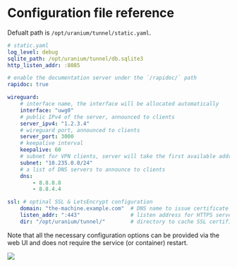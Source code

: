 # Configuration file reference

Defualt path is `/opt/uranium/tunnel/static.yaml`.

```yaml
# static.yaml
log_level: debug
sqlite_path: /opt/uranium/tunnel/db.sqlite3
http_listen_addr: :8085

# enable the documentation server under the `/rapidoc/` path
rapidoc: true

wireguard:
    # interface name, the interface will be allocated automatically
    interface: "uwg0"
    # public IPv4 of the server, announced to clients
    server_ipv4: "1.2.3.4"
    # wireguard port, announced to clients
    server_port: 3000
    # keepalive interval
    keepalive: 60
    # subnet for VPN clients, server will take the first available address automatically
    subnet: "10.235.0.0/24"
    # a list of DNS servers to announce to clients
    dns:
        - 8.8.8.8
        - 8.8.4.4

ssl: # optinal SSL & LetsEncrypt configuration
    domain: "the-machine.example.com"  # DNS name to issue certificate with
    listen_addr: ":443"                # listen address for HTTPS server
    dir: "/opt/uranium/tunnel/"        # directory to cache SSL certificates data
```

Note that all the necessary configuration options can be provided via the web UI  and does not require the service (or container) restart.

![](https://media.nikonov.tech/config.png)


